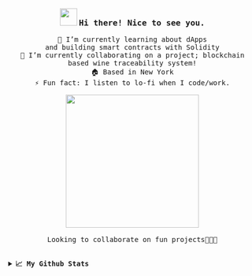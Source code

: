 <h3><p align="center">
  <img src="https://emojis.slackmojis.com/emojis/images/1614617249/15782/balloons.gif?1614617249" width="35"/> 
  <samp> Hi there! Nice to see you.</h3>
<p align="center">
  <samp>🌱 I’m currently learning about dApps
    <br>and building smart contracts with Solidity
    <br>🔭 I’m currently collaborating on a project; blockchain based wine traceability system!
    <br>🏠 Based in New York
    <br>⚡ Fun fact: I listen to lo-fi when I code/work.<br><br>
    <img src="https://i.imgur.com/IWRG4TF.gif" width="270px" align="center">
    <br><br>Looking to collaborate on fun projects👩🏼‍💻
  </samp>
</p>
<br>
<details>
  <summary><b><samp> 📈 My Github Stats</b></summary>
  <img src="https://github-readme-stats.vercel.app/api?username=tamobee&show_icons=true&theme=tokyonight"/><br>
  <img src="https://github-readme-stats.vercel.app/api/top-langs/?username=tamobee&layout=compact&theme=tokyonight"/><br>
  <img src="https://visitor-badge.laobi.icu/badge?page_id=tamobee"/>
</details>
